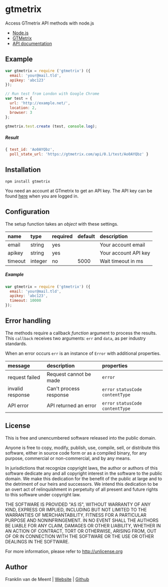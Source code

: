 gtmetrix
========

Access GTmetrix API methods with node.js

* [Node.js](https://nodejs.org)
* [GTMetrix](https://gtmetrix.com)
* [API documentation](https://gtmetrix.com/api/)


Example
-------

```js
var gtmetrix = require ('gtmetrix') ({
  email: 'your@mail.tld',
  apikey: 'abc123'
});

// Run test from London with Google Chrome
var test = {
  url: 'http://example.net/',
  location: 2,
  browser: 3
};

gtmetrix.test.create (test, console.log);
```

##### Result

```js
{ test_id: 'Ao0AYQbz',
  poll_state_url: 'https://gtmetrix.com/api/0.1/test/Ao0AYQbz' }
```


Installation
------------

`npm install gtmetrix`

You need an account at GTmetrix to get an API key.
The API key can be found [here](https://gtmetrix.com/api/#api-details) when you are logged in.


Configuration
-------------

The setup function takes an _object_ with these settings.

name    | type    | required | default | description
:-------|:--------|:---------|:--------|:--------------------
email   | string  | yes      |         | Your account email
apikey  | string  | yes      |         | Your account API key
timeout | integer | no       | 5000    | Wait timeout in ms


##### Example

```js
var gtmetrix = require ('gtmetrix') ({
  email: 'your@mail.tld',
  apikey: 'abc123',
  timeout: 10000
});
```


Error handling
--------------

The methods require a callback _function_ argument to process the results.
This `callback` receives two arguments: `err` and `data`, as per industry standards.

When an error occurs `err` is an instance of `Error` with additional properties.

message          | description            | properties
:----------------|:-----------------------|:----------------------------------
request failed   | Request cannot be made | `error`
invalid response | Can't process response | `error` `statusCode` `contentType`
API error        | API returned an error  | `error` `statusCode` `contentType`


License
-------

This is free and unencumbered software released into the public domain.

Anyone is free to copy, modify, publish, use, compile, sell, or
distribute this software, either in source code form or as a compiled
binary, for any purpose, commercial or non-commercial, and by any
means.

In jurisdictions that recognize copyright laws, the author or authors
of this software dedicate any and all copyright interest in the
software to the public domain. We make this dedication for the benefit
of the public at large and to the detriment of our heirs and
successors. We intend this dedication to be an overt act of
relinquishment in perpetuity of all present and future rights to this
software under copyright law.

THE SOFTWARE IS PROVIDED "AS IS", WITHOUT WARRANTY OF ANY KIND,
EXPRESS OR IMPLIED, INCLUDING BUT NOT LIMITED TO THE WARRANTIES OF
MERCHANTABILITY, FITNESS FOR A PARTICULAR PURPOSE AND NONINFRINGEMENT.
IN NO EVENT SHALL THE AUTHORS BE LIABLE FOR ANY CLAIM, DAMAGES OR
OTHER LIABILITY, WHETHER IN AN ACTION OF CONTRACT, TORT OR OTHERWISE,
ARISING FROM, OUT OF OR IN CONNECTION WITH THE SOFTWARE OR THE USE OR
OTHER DEALINGS IN THE SOFTWARE.

For more information, please refer to <http://unlicense.org>


Author
------

Franklin van de Meent
| [Website](https://frankl.in)
| [Github](https://github.com/fvdm)
